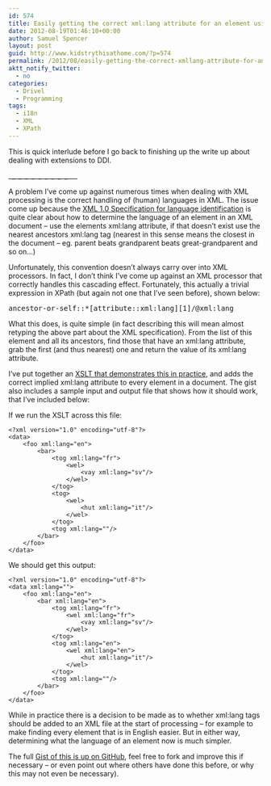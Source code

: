 ```yaml
---
id: 574
title: Easily getting the correct xml:lang attribute for an element using XPath
date: 2012-08-19T01:46:10+00:00
author: Samuel Spencer
layout: post
guid: http://www.kidstrythisathome.com/?p=574
permalink: /2012/08/easily-getting-the-correct-xmllang-attribute-for-an-element-using-xpath/
aktt_notify_twitter:
  - no
categories:
  - Drivel
  - Programming
tags:
  - i18n
  - XML
  - XPath
---
```

This is quick interlude before I go back to finishing up the write up about dealing with extensions to DDI.

\___\___\___\___\___\___\___\___\___\___\___\___\___\___\___\___\___\___\___

A problem I&#8217;ve come up against numerous times when dealing with XML processing is the correct handling of (human) languages in XML. The issue come up because the [XML 1.0 Specification for language identification](http://www.w3.org/TR/REC-xml/#sec-lang-tag) is quite clear about how to determine the language of an element in an XML document &#8211; use the elements xml:lang attribute, if that doesn&#8217;t exist use the nearest ancestors xml:lang tag (nearest in this sense means the closest in the document &#8211; eg. parent beats grandparent beats great-grandparent and so on&#8230;)

Unfortunately, this convention doesn&#8217;t always carry over into XML processors. In fact, I don&#8217;t think I&#8217;ve come up against an XML processor that correctly handles this cascading effect. Fortunately, this actually a trivial expression in XPath (but again not one that I&#8217;ve seen before), shown below:

<pre lang="XPath1.0">ancestor-or-self::*[attribute::xml:lang][1]/@xml:lang</pre>

What this does, is quite simple (in fact describing this will mean almost retyping the above part about the XML specification). From the list of this element and all its ancestors, find those that have an xml:lang attribute, grab the first (and thus nearest) one and return the value of its xml:lang attribute.

I&#8217;ve put together an [XSLT that demonstrates this in practice](https://gist.github.com/3390504#file_xml_lang_xpath_resolver.xsl), and adds the correct implied xml:lang attribute to every element in a document. The gist also includes a sample input and output file that shows how it should work, that I&#8217;ve included below:

If we run the XSLT across this file:

<noscript>
  <pre><code class="language-xml xml">&lt;?xml version="1.0" encoding="utf-8"?&gt;
&lt;data&gt;
    &lt;foo xml:lang="en"&gt;
        &lt;bar&gt;
            &lt;tog xml:lang="fr"&gt;
                &lt;wel&gt;
                    &lt;vay xml:lang="sv"/&gt;
                &lt;/wel&gt;
            &lt;/tog&gt;
            &lt;tog&gt;
                &lt;wel&gt;
                    &lt;hut xml:lang="it"/&gt;
                &lt;/wel&gt;
            &lt;/tog&gt;
            &lt;tog xml:lang=""/&gt;
        &lt;/bar&gt;
    &lt;/foo&gt;
&lt;/data&gt;</code></pre>
</noscript>

We should get this output:

<noscript>
  <pre><code class="language-xml xml">&lt;?xml version="1.0" encoding="utf-8"?&gt;
&lt;data xml:lang=""&gt;
    &lt;foo xml:lang="en"&gt;
        &lt;bar xml:lang="en"&gt;
            &lt;tog xml:lang="fr"&gt;
                &lt;wel xml:lang="fr"&gt;
                    &lt;vay xml:lang="sv"/&gt;
                &lt;/wel&gt;
            &lt;/tog&gt;
            &lt;tog xml:lang="en"&gt;
                &lt;wel xml:lang="en"&gt;
                    &lt;hut xml:lang="it"/&gt;
                &lt;/wel&gt;
            &lt;/tog&gt;
            &lt;tog xml:lang=""/&gt;
        &lt;/bar&gt;
    &lt;/foo&gt;
&lt;/data&gt;</code></pre>
</noscript>

While in practice there is a decision to be made as to whether xml:lang tags should be added to an XML file at the start of processing &#8211; for example to make finding every element that is in English easier. But in either way, determining what the language of an element now is much simpler.

The full [Gist of this is up on GitHub](https://gist.github.com/3390504 "Ignore all the changes to it - I don't understand markdown :/"), feel free to fork and improve this if necessary &#8211; or even point out where others have done this before, or why this may not even be necessary).

&nbsp;